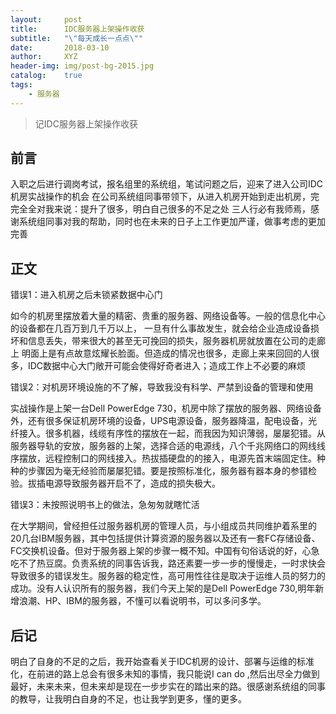 ```yaml
---
layout:     post
title:      IDC服务器上架操作收获
subtitle:   "\"每天成长一点点\""
date:       2018-03-10
author:     XYZ
header-img: img/post-bg-2015.jpg
catalog:    true
tags:
    - 服务器
---
```



>记IDC服务器上架操作收获


## 前言
入职之后进行调岗考试，报名组里的系统组，笔试问题之后，迎来了进入公司IDC机房实战操作的机会
在公司系统组同事带领下，从进入机房开始到走出机房，完完全全对我来说：提升了很多，明白自己很多的不足之处
三人行必有我师焉，感谢系统组同事对我的帮助，同时也在未来的日子上工作更加严谨，做事考虑的更加完善

## 正文
错误1：进入机房之后未锁紧数据中心门

如今的机房里摆放着大量的精密、贵重的服务器、网络设备等。一般的信息化中心的设备都在几百万到几千万以上，
一旦有什么事故发生，就会给企业造成设备损坏和信息丢失，带来很大的甚至无可挽回的损失，服务器机房就放置在公司的走廊上
明面上是有点故意炫耀长脸面。但造成的情况也很多，走廊上来来回回的人很多，IDC数据中心大门敞开可能会使得好奇者进入；造成工作上不必要的麻烦


错误2：对机房环境设施的不了解，导致我没有科学、严禁到设备的管理和使用

实战操作是上架一台Dell PowerEdge 730，机房中除了摆放的服务器、网络设备外，还有很多保证机房环境的设备，UPS电源设备，服务器降温，配电设备，光纤接入。很多机器，线缆有序性的摆放在一起，而我因为知识薄弱，屡屡犯错。从服务器导轨的安放，服务器的上架，选择合适的电源线，八个千兆网络口的网线线序摆放，远程控制口的网线接入。热拔插硬盘的的接入，电源先首末端固定住。种种的步骤因为毫无经验而屡屡犯错。要是按照标准化，服务器有器本身的参错检验。拔插电源导致服务器开启不了，造成的损失极大。


错误3：未按照说明书上的做法，急匆匆就瞎忙活

在大学期间，曾经担任过服务器机房的管理人员，与小组成员共同维护着系里的20几台IBM服务器，其中包括提供计算资源的服务器以及还有一套FC存储设备、FC交换机设备。但对于服务器上架的步骤一概不知。中国有句俗话说的好，心急吃不了热豆腐。负责系统的同事告诉我，路还素要一步一步的慢慢走，一时求快会导致很多的错误发生。服务器的稳定性，高可用性往往是取决于运维人员的努力的成功。没有人认识所有的服务器，我们今天上架的是Dell PowerEdge 730,明年新增浪潮、HP、IBM的服务器，不懂可以看说明书，可以多问多学。


## 后记
明白了自身的不足的之后，我开始查看关于IDC机房的设计、部署与运维的标准化，在前进的路上总会有很多未知的事情，我只能说I can  do ,然后出尽全力做到最好，未来未来，但未来却是现在一步步实在的踏出来的路。很感谢系统组的同事的教导，让我明白自身的不足，也让我学到更多，懂的更多。
